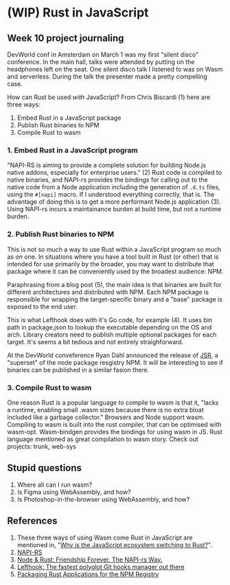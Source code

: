 # (WIP) Rust in JavaScript

## Week 10 project journaling

DevWorld conf in Amsterdam on March 1 was my first "silent disco" conference.
In the main hall, talks were attended by putting on the headphones left on the seat.
One silent disco talk I listened to was on Wasm and serverless.
During the talk the presenter made a pretty compelling case.

How can Rust be used _with_ JavaScript? From Chris Biscardi (1) here are three ways:

1. Embed Rust in a JavaScript package
2. Publish Rust binaries to NPM
3. Compile Rust to wasm

### 1. Embed Rust in a JavaScript program

"NAPI-RS is aiming to provide a complete solution for building Node.js native addons, especially for enterprise users." (2)
Rust code is compiled to native binaries, and NAPI-rs provides the bindings for calling out to the native code from a Node application including the generation of `.d.ts` files, using the `#[napi]` macro. If I understood everything correctly, that is.
The advantage of doing this is to get a more performant Node.js application (3).
Using NAPI-rs incurs a maintainance burden at build time, but not a runtime burden.

### 2. Publish Rust binaries to NPM

This is not so much a way to use Rust within a JavaScript program so much as _on_ one.
In situations where you have a tool built in Rust (or other) that is intended for use primarily by the broader, you may want to distribute that package where it can be conveniently used by the broadest audience: NPM.

Paraphrasing from a blog post (5), the main idea is that binaries are built for different architectures and distributed with NPM. Each NPM package is  responsible for wrapping the target-specific binary and a "base" package is exposed to the end user.

This is what Lefthook does with it's Go code, for example (4). It uses bin path in package.json to lookup the executable depending on the OS and arch. Library creators need to publish multiple optional packages for each target. It's seems a bit tedious and not entirely straighforward.

At the DevWorld conveference Ryan Dahl announced the release of [JSR](https://jsr.io/), a "superset" of the node package resgistry NPM. It will be interesting to see if binaries can be published in a similar fasion there.

### 3. Compile Rust to wasm

One reason Rust is a popular language to compile to wasm is that it, "lacks a runtime, enabling small .wasm sizes because there is no extra bloat included like a garbage collector."
Browsers and Node support wasm.
Compiling to wasm is built into the rust compiler, that can be optimised with wasm-opt.
Wasm-bindgen provides the bindings for using wasm in JS.
Rust language mentioned as great compilation to wasm story.
Check out projects: trunk, web-sys

## Stupid questions

1. Where all can I run wasm?
1. Is Figma using WebAssembly, and how?
1. Is Photoshop-in-the-browser using WebAssembly, and how?

## References

1. These three ways of using Wasm come Rust in JavaScript are mentioned in, "[Why is the JavaScript ecosystem switching to Rust?](https://www.youtube.com/watch?v=dZQMoEWe5uY)".
2. [NAPI-RS](https://napi.rs/)
3. [Node & Rust: Friendship Forever. The NAPI-rs Way.](https://dev.to/valorsoftware/node-rust-friendship-forever-the-napi-rs-way-1kb8)
4. [Lefthook: The fastest polyglot Git hooks manager out there](https://github.com/evilmartians/lefthook/blob/master/packaging/npm/lefthook/package.json)
5. [Packaging Rust Applications for the NPM Registry](https://blog.orhun.dev/packaging-rust-for-npm/)
